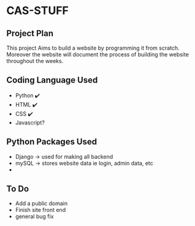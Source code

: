 # CAS-STUFF
## Project Plan 
This project Aims to build a website by programming it from scratch. Moreover the website will document the process of building the website throughout the weeks.

## Coding Language Used
- Python ✔️
- HTML   ✔️
- CSS     ✔️
- Javascript?


## Python Packages Used
- Django -> used for making all backend
- mySQL -> stores website data ie login, admin data, etc
-


## To Do
- Add a public domain
- Finish site front end
- general bug fix
